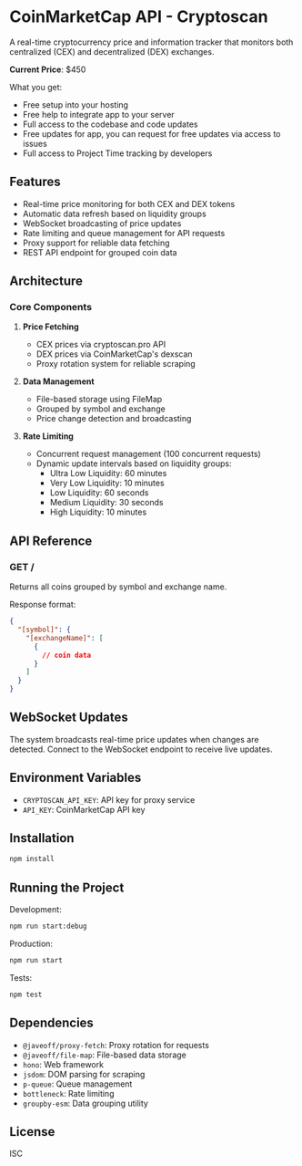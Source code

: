# CoinMarketCap API - Cryptoscan

A real-time cryptocurrency price and information tracker that monitors both centralized (CEX) and decentralized (DEX) exchanges.

**Current Price**: $450

What you get:

- Free setup into your hosting
- Free help to integrate app to your server
- Full access to the codebase and code updates
- Free updates for app, you can request for free updates via access to issues
- Full access to Project Time tracking by developers

## Features

- Real-time price monitoring for both CEX and DEX tokens
- Automatic data refresh based on liquidity groups
- WebSocket broadcasting of price updates
- Rate limiting and queue management for API requests
- Proxy support for reliable data fetching
- REST API endpoint for grouped coin data

## Architecture

### Core Components

1. **Price Fetching**
   - CEX prices via cryptoscan.pro API
   - DEX prices via CoinMarketCap's dexscan
   - Proxy rotation system for reliable scraping

2. **Data Management**
   - File-based storage using FileMap
   - Grouped by symbol and exchange
   - Price change detection and broadcasting

3. **Rate Limiting**
   - Concurrent request management (100 concurrent requests)
   - Dynamic update intervals based on liquidity groups:
     - Ultra Low Liquidity: 60 minutes
     - Very Low Liquidity: 10 minutes
     - Low Liquidity: 60 seconds
     - Medium Liquidity: 30 seconds
     - High Liquidity: 10 minutes

## API Reference

### GET /
Returns all coins grouped by symbol and exchange name.

Response format:
```json
{
  "[symbol]": {
    "[exchangeName]": [
      {
        // coin data
      }
    ]
  }
}
```

## WebSocket Updates

The system broadcasts real-time price updates when changes are detected. Connect to the WebSocket endpoint to receive live updates.

## Environment Variables

- `CRYPTOSCAN_API_KEY`: API key for proxy service
- `API_KEY`: CoinMarketCap API key

## Installation

```bash
npm install
```

## Running the Project

Development:
```bash
npm run start:debug
```

Production:
```bash
npm run start
```

Tests:
```bash
npm test
```

## Dependencies

- `@javeoff/proxy-fetch`: Proxy rotation for requests
- `@javeoff/file-map`: File-based data storage
- `hono`: Web framework
- `jsdom`: DOM parsing for scraping
- `p-queue`: Queue management
- `bottleneck`: Rate limiting
- `groupby-esm`: Data grouping utility

## License

ISC
